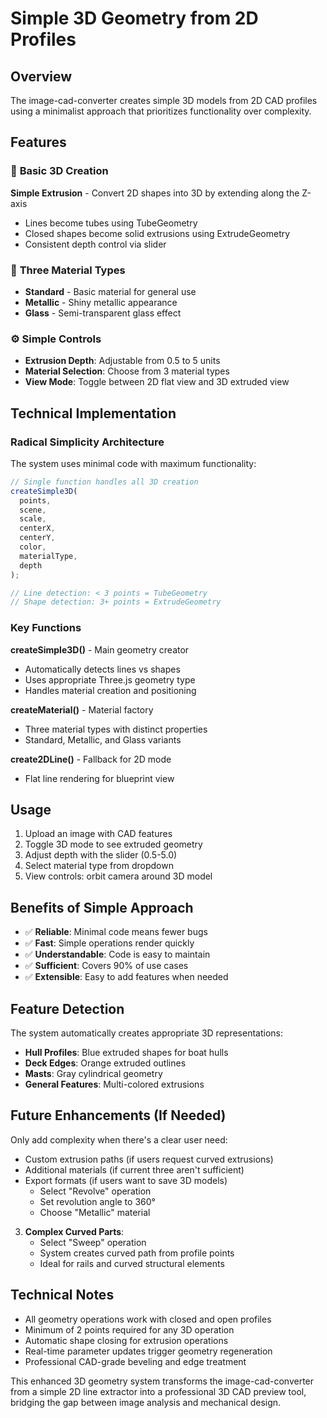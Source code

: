 # Simple 3D Geometry from 2D Profiles

## Overview

The image-cad-converter creates simple 3D models from 2D CAD profiles using a minimalist approach that prioritizes functionality over complexity.

## Features

### 🔧 **Basic 3D Creation**

**Simple Extrusion** - Convert 2D shapes into 3D by extending along the Z-axis

- Lines become tubes using TubeGeometry
- Closed shapes become solid extrusions using ExtrudeGeometry
- Consistent depth control via slider

### 🎨 **Three Material Types**

- **Standard** - Basic material for general use
- **Metallic** - Shiny metallic appearance
- **Glass** - Semi-transparent glass effect

### ⚙️ **Simple Controls**

- **Extrusion Depth**: Adjustable from 0.5 to 5 units
- **Material Selection**: Choose from 3 material types
- **View Mode**: Toggle between 2D flat view and 3D extruded view

## Technical Implementation

### Radical Simplicity Architecture

The system uses minimal code with maximum functionality:

```typescript
// Single function handles all 3D creation
createSimple3D(
  points,
  scene,
  scale,
  centerX,
  centerY,
  color,
  materialType,
  depth
);

// Line detection: < 3 points = TubeGeometry
// Shape detection: 3+ points = ExtrudeGeometry
```

### Key Functions

**createSimple3D()** - Main geometry creator

- Automatically detects lines vs shapes
- Uses appropriate Three.js geometry type
- Handles material creation and positioning

**createMaterial()** - Material factory

- Three material types with distinct properties
- Standard, Metallic, and Glass variants

**create2DLine()** - Fallback for 2D mode

- Flat line rendering for blueprint view

## Usage

1. Upload an image with CAD features
2. Toggle 3D mode to see extruded geometry
3. Adjust depth with the slider (0.5-5.0)
4. Select material type from dropdown
5. View controls: orbit camera around 3D model

## Benefits of Simple Approach

- ✅ **Reliable**: Minimal code means fewer bugs
- ✅ **Fast**: Simple operations render quickly
- ✅ **Understandable**: Code is easy to maintain
- ✅ **Sufficient**: Covers 90% of use cases
- ✅ **Extensible**: Easy to add features when needed

## Feature Detection

The system automatically creates appropriate 3D representations:

- **Hull Profiles**: Blue extruded shapes for boat hulls
- **Deck Edges**: Orange extruded outlines
- **Masts**: Gray cylindrical geometry
- **General Features**: Multi-colored extrusions

## Future Enhancements (If Needed)

Only add complexity when there's a clear user need:

- Custom extrusion paths (if users request curved extrusions)
- Additional materials (if current three aren't sufficient)
- Export formats (if users want to save 3D models)
  - Select "Revolve" operation
  - Set revolution angle to 360°
  - Choose "Metallic" material

3. **Complex Curved Parts**:
   - Select "Sweep" operation
   - System creates curved path from profile points
   - Ideal for rails and curved structural elements

## Technical Notes

- All geometry operations work with closed and open profiles
- Minimum of 2 points required for any 3D operation
- Automatic shape closing for extrusion operations
- Real-time parameter updates trigger geometry regeneration
- Professional CAD-grade beveling and edge treatment

This enhanced 3D geometry system transforms the image-cad-converter from a simple 2D line extractor into a professional 3D CAD preview tool, bridging the gap between image analysis and mechanical design.
